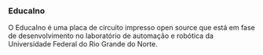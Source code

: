 ### EducaIno
O EducaIno é uma placa de circuito impresso open source que está em fase de desenvolvimento no laboratório de automação e robótica da Universidade Federal do Rio Grande do Norte.
